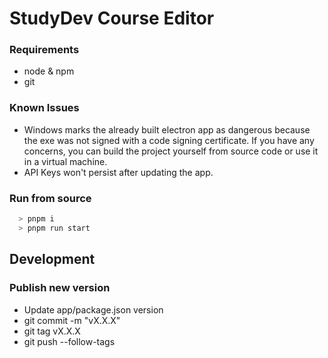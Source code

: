 # StudyDev Course Editor

### Requirements
* node & npm
* git

### Known Issues
* Windows marks the already built electron app as dangerous because the exe was not signed with a code signing certificate. If you have any concerns, you can build the project yourself from source code or use it in a virtual machine.
* API Keys won't persist after updating the app.

### Run from source

```bash
  > pnpm i
  > pnpm run start
```



## Development
### Publish new version
* Update app/package.json version
* git commit -m "vX.X.X"
* git tag vX.X.X
* git push --follow-tags

